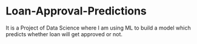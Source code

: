 # Loan-Approval-Predictions
It is a Project of Data Science where I am using ML to build a model which predicts whether loan will get approved or not.
